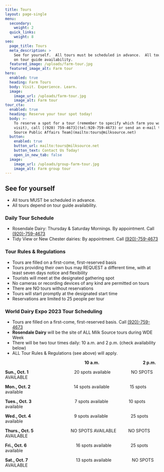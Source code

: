 ```yaml
---
title: Tours
layout: page-single
menu:
  secondary:
    weight: 2
  quick_links:
    weight: 8
seo:
  page_title: Tours
  meta_description: >
    See for yourself.  All tours must be scheduled in advance.  All tours depend
    on tour guide availability.
  featured_image: /uploads/farm-tour.jpg
  featured_image_alt: Farm tour
hero:
  enabled: true
  heading: Farm Tours
  body: Visit. Experience. Learn.
  image:
    image_url: /uploads/farm-tour.jpg
    image_alt: Farm tour
tour_cta:
  enabled: true
  heading: Reserve your tour spot today!
  body: >-
    To reserve a spot for a tour (remember to specify which farm you want to
    visit), call [(920) 759-4673](tel:920-759-4673) or send an e-mail to [Milk
    Source Public Affairs Team](mailto:tours@milksource.net)
  button:
    enabled: true
    button_url: mailto:tours@milksource.net
    button_text: Contact Us Today!
    open_in_new_tab: false
  image:
    image_url: /uploads/group-farm-tour.jpg
    image_alt: Farm group tour
---
```

## See for yourself

* All tours MUST be scheduled in advance.
* All tours depend on tour guide availability.

### Daily Tour Schedule

* Rosendale Dairy: Thursday & Saturday Mornings. By appointment. Call [(920)-759-4673](tel:920-759-4673)
* Tidy View or New Chester dairies: By appointment. Call [(920)-759-4673](tel:920-759-4673)

### Tour Rules & Regulations

* Tours are filled on a first-come, first-reserved basis
* Tours providing their own bus may REQUEST a different time, with at least seven days notice and flexibility
* Tourists will meet at the designated gathering spot
* No cameras or recording devices of any kind are permitted on tours
* There are NO tours without reservations
* Tours will start promptly at the designated start time
* Reservations are limited to 25 people per tour

### World Dairy Expo 2023 Tour Scheduling

* Tours are filled on a first-come, first-reserved basis. Call [(920)-759-4673](tel:920-759-4673)
* **Rosendale Dairy** will be the site of ALL Milk Source tours during WDE Week
* There will be two tour times daily: 10 a.m. and 2 p.m. (check availability below)
* ALL Tour Rules & Regulations (see above) will apply.

&nbsp; &nbsp; &nbsp; &nbsp; &nbsp; &nbsp; &nbsp; &nbsp; &nbsp; &nbsp; &nbsp; &nbsp; &nbsp; &nbsp; &nbsp; &nbsp; &nbsp; &nbsp; &nbsp; &nbsp; &nbsp; &nbsp; &nbsp; &nbsp; &nbsp; &nbsp; &nbsp; &nbsp; &nbsp; &nbsp; &nbsp; &nbsp; &nbsp; **10 a.m.&nbsp; &nbsp; &nbsp; &nbsp; &nbsp; &nbsp; &nbsp; &nbsp; &nbsp; &nbsp; &nbsp; &nbsp; &nbsp; &nbsp; &nbsp; &nbsp; &nbsp; &nbsp; &nbsp; &nbsp; &nbsp; &nbsp;2 p.m.**

**Sun., Oct. 1**&nbsp; &nbsp; &nbsp; &nbsp; &nbsp; &nbsp; &nbsp; &nbsp; &nbsp; &nbsp; &nbsp; &nbsp; &nbsp; &nbsp; &nbsp; &nbsp; &nbsp; &nbsp; &nbsp; 20 spots available&nbsp; &nbsp; &nbsp; &nbsp; &nbsp; &nbsp; &nbsp; &nbsp; &nbsp;NO SPOTS AVAILABLE

**Mon., Oct. 2**&nbsp; &nbsp; &nbsp; &nbsp; &nbsp; &nbsp; &nbsp; &nbsp; &nbsp; &nbsp; &nbsp; &nbsp; &nbsp; &nbsp; &nbsp; &nbsp; &nbsp; &nbsp; 14 spots available&nbsp; &nbsp; &nbsp; &nbsp; &nbsp; &nbsp; &nbsp; &nbsp;&nbsp; 15 spots available

**Tues., Oct. 3**&nbsp; &nbsp; &nbsp; &nbsp; &nbsp; &nbsp; &nbsp; &nbsp; &nbsp; &nbsp; &nbsp; &nbsp; &nbsp; &nbsp; &nbsp; &nbsp; &nbsp; &nbsp; 7 spots available&nbsp; &nbsp; &nbsp; &nbsp; &nbsp; &nbsp; &nbsp; &nbsp;&nbsp; 10 spots available

**Wed., Oct. 4**&nbsp; &nbsp; &nbsp; &nbsp; &nbsp; &nbsp; &nbsp; &nbsp; &nbsp; &nbsp; &nbsp; &nbsp; &nbsp; &nbsp; &nbsp; &nbsp; &nbsp; &nbsp; 9 spots available&nbsp; &nbsp; &nbsp; &nbsp; &nbsp; &nbsp; &nbsp; &nbsp; &nbsp; &nbsp;25 spots available

**Thurs., Oct. 5**&nbsp;&nbsp; &nbsp; &nbsp; &nbsp; &nbsp; &nbsp; &nbsp; &nbsp; &nbsp; &nbsp; &nbsp; &nbsp; &nbsp; &nbsp; &nbsp; NO SPOTS AVAILABLE&nbsp; &nbsp; &nbsp; &nbsp; &nbsp; NO SPOTS AVAILABLE

**Fri., Oct. 6**&nbsp; &nbsp; &nbsp; &nbsp; &nbsp; &nbsp; &nbsp; &nbsp; &nbsp; &nbsp; &nbsp; &nbsp; &nbsp; &nbsp; &nbsp; &nbsp; &nbsp; &nbsp; &nbsp; &nbsp; &nbsp;16 spots available&nbsp; &nbsp; &nbsp; &nbsp; &nbsp; &nbsp; &nbsp; &nbsp; 25 spots available

**Sat., Oct. 7**&nbsp; &nbsp; &nbsp; &nbsp; &nbsp; &nbsp; &nbsp; &nbsp; &nbsp; &nbsp; &nbsp; &nbsp; &nbsp; &nbsp; &nbsp; &nbsp; &nbsp; &nbsp; &nbsp; &nbsp; 13 spots available&nbsp; &nbsp; &nbsp; &nbsp; &nbsp; &nbsp; &nbsp; &nbsp;&nbsp; NO SPOTS AVAILABLE